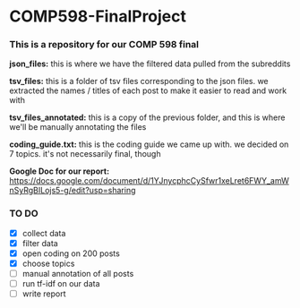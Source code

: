 # COMP598-FinalProject
### This is a repository for our COMP 598 final

**json_files:** this is where we have the filtered data pulled from the subreddits

**tsv_files:** this is a folder of tsv files corresponding to the json files. we extracted the names / titles of each post to make it easier to read and work with

**tsv_files_annotated:** this is a copy of the previous folder, and this is where we'll be manually annotating the files

**coding_guide.txt:** this is the coding guide we came up with. we decided on 7 topics. it's not necessarily final, though

**Google Doc for our report:** https://docs.google.com/document/d/1YJnycphcCySfwr1xeLret6FWY_amWnSyRgBILojs5-g/edit?usp=sharing

### TO DO
- [x] collect data
- [x] filter data 
- [x] open coding on 200 posts
- [x] choose topics 
- [ ] manual annotation of all posts
- [ ] run tf-idf on our data
- [ ] write report
